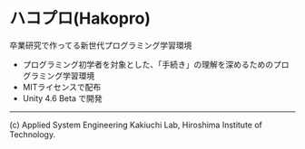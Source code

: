 ハコプロ(Hakopro)
==================

卒業研究で作ってる新世代プログラミング学習環境

* プログラミング初学者を対象とした、「手続き」の理解を深めるためのプログラミング学習環境
* MITライセンスで配布
* Unity 4.6 Beta で開発

- - -
(c) Applied System Engineering Kakiuchi Lab, Hiroshima Institute of Technology.

